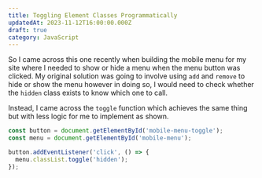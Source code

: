 ```yaml
---
title: Toggling Element Classes Programmatically
updatedAt: 2023-11-12T16:00:00.000Z
draft: true
category: JavaScript
---
```


So I came across this one recently when building the mobile menu for my site where I needed to show or hide a menu when the menu button was clicked. My original solution was going to involve using `add` and `remove` to hide or show the menu however in doing so, I would need to check whether the `hidden` class exists to know which one to call.

Instead, I came across the `toggle` function which achieves the same thing but with less logic for me to implement as shown.

```javascript
const button = document.getElementById('mobile-menu-toggle');
const menu = document.getElementById('mobile-menu');

button.addEventListener('click', () => {
  menu.classList.toggle('hidden');
});


```
